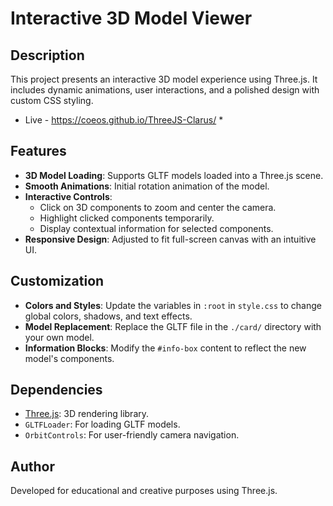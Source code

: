 
# Interactive 3D Model Viewer

## Description
This project presents an interactive 3D model experience using Three.js. It includes dynamic animations, user interactions, and a polished design with custom CSS styling.
* Live - https://coeos.github.io/ThreeJS-Clarus/ *

## Features
- **3D Model Loading**: Supports GLTF models loaded into a Three.js scene.
- **Smooth Animations**: Initial rotation animation of the model.
- **Interactive Controls**: 
  - Click on 3D components to zoom and center the camera.
  - Highlight clicked components temporarily.
  - Display contextual information for selected components.
- **Responsive Design**: Adjusted to fit full-screen canvas with an intuitive UI.


## Customization
- **Colors and Styles**: Update the variables in `:root` in `style.css` to change global colors, shadows, and text effects.
- **Model Replacement**: Replace the GLTF file in the `./card/` directory with your own model.
- **Information Blocks**: Modify the `#info-box` content to reflect the new model's components.

## Dependencies
- [Three.js](https://threejs.org/): 3D rendering library.
- `GLTFLoader`: For loading GLTF models.
- `OrbitControls`: For user-friendly camera navigation.


## Author
Developed for educational and creative purposes using Three.js.
